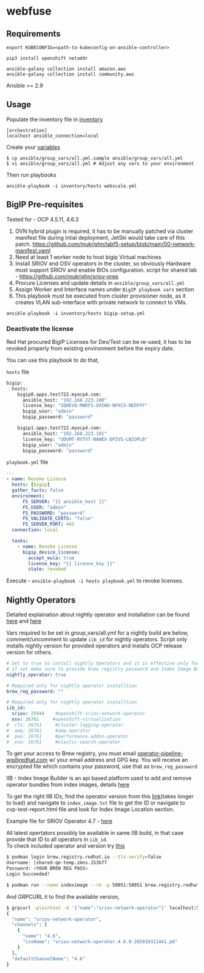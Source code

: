 # webfuse

## Requirements

`export KUBECONFIG=<path-to-kubeconfig-on-ansible-controller>`

```
pip3 install openshift netaddr

ansible-galaxy collection install amazon.aws
ansible-galaxy collection install community.aws
```

Ansible >= 2.9

## Usage

Populate the inventory file in [inventory](ansible/inventory/hosts)

```
[orchestration]
localhost ansible_connection=local
```

Create your [variables](ansible/group_vars/all.yml.sample)

```console
$ cp ansible/group_vars/all.yml.sample ansible/group_vars/all.yml
$ vi ansible/group_vars/all.yml # Adjust any vars to your environment
```

Then run playbooks

`ansible-playbook -i inventory/hosts webscale.yml`

## BigIP Pre-requisites

Tested for - OCP 4.5.11, 4.6.3

1.  OVN hybrid plugin is required, it has to be manually patched via cluster manifest file during intial deployment, JetSki would take care of this patch. https://github.com/mukrishn/labf5-setup/blob/main/00-network-manifest.yaml
2.  Need at least 1 worker node to host bigip Virtual machines
3.  Install SRIOV and OSV operators in the cluster, so obviously Hardware must support SRIOV and enable BIOs configuration. script for shared lab - https://github.com/mukrishn/sriov-prep
4.  Procure Licenses and update details in `ansible/group_vars/all.yml`
5.  Assign Worker and Interface names under `BigIP playbook vars` section
6.  This playbook must be executed from cluster provisioner node, as it creates VLAN sub-interface with private network to connect to VMs.

`ansible-playbook -i inventory/hosts bigip-setup.yml`

### Deactivate the license

Red Hat procured BigIP Licenses for Dev/Test can be re-used, it has to be revoked properly from existing environment before the expiry date.

You can use this playbook to do that,

`hosts` file

```sh
bigip:
  hosts:
    bigip0.apps.test722.myocp4.com:
      ansible_host: "192.168.223.100"
      license_key: "SQWEVQ-MWRFS-UXSWU-NFKCX-NEDFFF"
      bigip_user: "admin"
      bigip_password: "password"

    bigip1.apps.test722.myocp4.com:
      ansible_host: "192.168.223.101"
      license_key: "UDUMT-RVTVT-NAWEX-DPIVS-LNIOPLB"
      bigip_user: "admin"
      bigip_password: "password"
```

`playbook.yml` file

```yml
---
- name: Revoke License
  hosts: [bigip]
  gather_facts: false
  environment:
      F5_SERVER: "{{ ansible_host }}"
      F5_USER: "admin"
      F5_PASSWORD: "password"
      F5_VALIDATE_CERTS: "false"
      F5_SERVER_PORT: 443
  connection: local

  tasks:
    - name: Revoke License
      bigip_device_license:
        accept_eula: true
        license_key: "{{ license_key }}"
        state: revoked
```

Execute - `ansible-playbook -i hosts playbook.yml` to revoke licenses.

## Nightly Operators

Detailed explaination about nightly operator and installation can be found [here](https://docs.engineering.redhat.com/display/MULTIARCH/How+To+Test+Red+Hat+ART+Operators) and [here](https://gitlab.cee.redhat.com/cf/docs/pipeline/-/blob/master/doc/Operators/Test.md#test)

Vars required to be set in group_vars/all.yml for a nightly build are below, comment/uncomment to update `iib_id` for nightly operators. Script only installs nightly version for provided operators and installs OCP release version for others.

```yml
# Set to true to install nightly Operators and it is effective only for dev-preview builds,
# if set make sure to provide brew registry password and Index Image Build IDs
nightly_operator: true

# Required only for nightly operator installtion
brew_reg_password: ""

# Required only for nightly operator installtion
iib_id:
  sriov: 25944    #openshift-sriov-network-operator
  osv: 26761     #openshift-virtualization
#  clo: 26761     #cluster-logging-operator
#  amq: 26761     #amq-operator
#  pao: 26761     #performance-addon-operator
#  eso: 26761     #elastic-search-operator
```

To get your access to Brew registry, you must email operator-pipeline-wg@redhat.com w/ your email address and GPG key. You will receive an encrypted file which contains your password, use that as `brew_reg_password`

IIB - Index Image Builder is an api based platform used to add and remove operator bundles from index images, details [here](https://gitlab.cee.redhat.com/ocp-edge-qe/ocp-edge/-/blob/master/docs/index-images-4.6.md#index-image-build-process)

To get the right IIB IDs, find the operator version from this [link](http://external-ci-coldstorage.datahub.redhat.com/cvp/cvp-redhat-operator-bundle-image-validation-test/)(takes longer to load) and navigate to `index_image.txt` file to get the ID or navigate to cvp-test-report.html file and look for Index Image Location section.

Example file for SRIOV Operator 4.7 - [here](http://external-ci-coldstorage.datahub.redhat.com/cvp/cvp-redhat-operator-bundle-image-validation-test/sriov-network-operator-metadata-container-v4.7.0.202012021303.p0-1/ade5976a-0d9b-47cf-9d50-f42c2b4f5758/index_images.yml)

All latest opertators possibly be available in same IIB build, in that case provide that ID to all operators in `iib_id`.  
To check included operator and version try [this](https://gitlab.cee.redhat.com/ocp-edge-qe/ocp-edge/-/blob/master/docs/index-images-4.6.md#identifying-which-operator-bundle-pointers-exist-in-an-index-image)

```sh
$ podman login brew.registry.redhat.io --tls-verify=false
Username: |shared-qe-temp.zmns.153b77
Password: <YOUR BREW REG PASS>
Login Succeeded!

$ podman run --name indeximage --rm -p 50051:50051 brew.registry.redhat.io/rh-osbs/iib-pub-pending:26761
```
And GRPCURL it to find the available version,
```sh
$ grpcurl -plaintext -d '{"name":"sriov-network-operator"}' localhost:50051 api.Registry/GetPackage
{
  "name": "sriov-network-operator",
  "channels": [
    {
      "name": "4.6",
      "csvName": "sriov-network-operator.4.6.0-202010311441.p0"
    }
  ],
  "defaultChannelName": "4.6"
}
```

